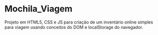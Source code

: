 # Mochila_Viagem
Projeto em HTML5, CSS e JS para criação de um inventário online simples para viagem usando conceitos do DOM e localStorage do navegador.
